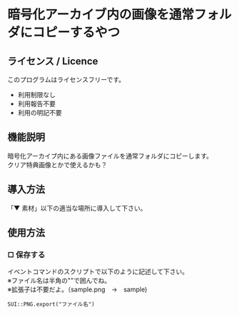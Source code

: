 # 暗号化アーカイブ内の画像を通常フォルダにコピーするやつ

## ライセンス / Licence
このプログラムはライセンスフリーです。
- 利用制限なし  
- 利用報告不要  
- 利用の明記不要

## 機能説明
暗号化アーカイブ内にある画像ファイルを通常フォルダにコピーします。  
クリア特典画像とかで使えるかも？

## 導入方法
「▼ 素材」以下の適当な場所に導入して下さい。

## 使用方法
### □ 保存する
イベントコマンドのスクリプトで以下のように記述して下さい。  
※ファイル名は半角の""で囲んでね。  
※拡張子は不要だよ。（sample.png　→　sample)
~~~
SUI::PNG.export("ファイル名")
~~~
